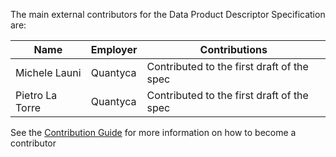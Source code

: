 The main external contributors for the Data Product Descriptor Specification are:

| Name | Employer | Contributions |
| ---- | -------- | ---------------- |
| Michele Launi    | Quantyca         |  Contributed to the first draft of the spec                |
| Pietro La Torre    | Quantyca         | Contributed to the first draft of the spec                  |

See the [Contribution Guide](CONTRIBUTING.md) for more information on how to become a contributor
